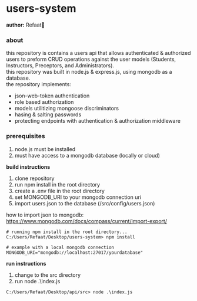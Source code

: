 # users-system #
**author:** Refaat🌻  

### about ###
this repository is contains a users api that allows authenticated & authorized users to preform CRUD operations against the user models (Students, Instructors, Preceptors, and Administrators).  
this repository was built in node.js & express.js, using mongodb as a database.  
the repository implements:  
- json-web-token authentication
- role based authorization
- models utilitizing mongoose discriminators
- hasing & salting passwords
- protecting endpoints with authentication & authorization middleware

### prerequisites ###
1. node.js must be installed
2. must have access to a mongodb database (locally or cloud)

**build instructions**
1. clone repository
2. run npm install in the root directory
3. create a .env file in the root directory
4. set MONGODB_URI to your mongodb connection uri
5. import users.json to the database (/src/config/users.json)

how to import json to mongodb: https://www.mongodb.com/docs/compass/current/import-export/

```
# running npm install in the root directory...
C:/Users/Refaat/Desktop/users-system> npm install
```
```
# example with a local mongodb connection
MONGODB_URI="mongodb://localhost:27017/yourdatabase"
```

**run instructions**
1. change to the src directory
2. run node .\index.js

```
C:/Users/Refaat/Desktop/api/src> node .\index.js
```